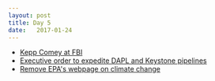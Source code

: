 ```yaml
---
layout: post
title: Day 5
date:   2017-01-24
---
```


* [Kepp Comey at FBI](http://www.reuters.com/article/us-usa-trump-comey-idUSKBN1581WM)
* [Executive order to expedite DAPL and Keystone pipelines](https://www.washingtonpost.com/news/energy-environment/wp/2017/01/24/trump-gives-green-light-to-dakota-access-keystone-xl-oil-pipelines/?utm_term=.0d304782cce1&tid=a_inl)
* [Remove EPA's webpage on climate change](http://www.reuters.com/article/us-usa-trump-epa-climatechange-idUSKBN15906G?il=0)
